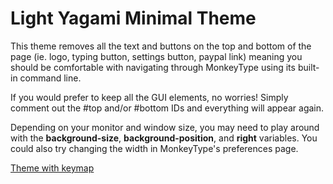 # Light Yagami Minimal Theme

This theme removes all the text and buttons on the top and bottom of the page (ie. logo, typing button, settings button, paypal link) meaning you should be comfortable with navigating through MonkeyType using its built-in command line.

If you would prefer to keep all the GUI elements, no worries! Simply comment out the #top and/or #bottom IDs and everything will appear again.

Depending on your monitor and window size, you may need to play around with the **background-size**, **background-position**, and **right** variables. You could also try changing the width in MonkeyType's preferences page.

[Theme with keymap](https://raw.githubusercontent.com/Uver999/MonkeyType-Themes/main/Themes/Light-Yagami-Minimal/Screenshots/Light-Yagami-with-Keymap.png?raw=true)
